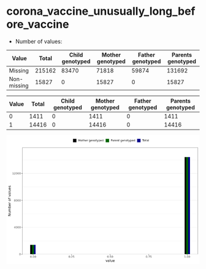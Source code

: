 # corona_vaccine_unusually_long_before_vaccine
- Number of values:

| Value | Total | Child genotyped | Mother genotyped | Father genotyped | Parents genotyped |
| ----- | ----- | --------------- | ---------------- | ---------------- |---------------- |
| Missing | 215162 | 83470 | 71818 | 59874 | 131692 |
| Non-missing | 15827 | 0 | 15827 | 0 | 15827 |

| Value | Total | Child genotyped | Mother genotyped | Father genotyped | Parents genotyped |
| ----- | ----- | --------------- | ---------------- | ---------------- |---------------- |
| 0 | 1411 | 0 | 1411 | 0 | 1411 |
| 1 | 14416 | 0 | 14416 | 0 | 14416 |



![](corona_vaccine_unusually_long_before_vaccine_n.png)



